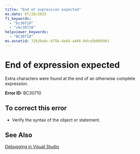 ```yaml
---
title: "End of expression expected"
ms.date: 07/20/2015
f1_keywords: 
  - "bc30710"
  - "vbc30710"
helpviewer_keywords: 
  - "BC30710"
ms.assetid: 72b29abc-675b-4a68-a466-0dca5b09b9b3
---
```

# End of expression expected
Extra characters were found at the end of an otherwise complete expression.  
  
 **Error ID:** BC30710  
  
## To correct this error  
  
- Verify the syntax of the object or statement.  
  
## See Also  
 [Debugging in Visual Studio](/visualstudio/debugger/debugging-in-visual-studio)
